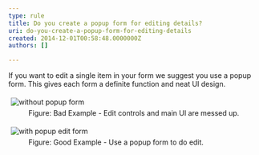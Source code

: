 ```yaml
---
type: rule
title: Do you create a popup form for editing details?
uri: do-you-create-a-popup-form-for-editing-details
created: 2014-12-01T00:58:48.0000000Z
authors: []

---
```


 
If you want to edit a single item in your form we suggest you use a  popup form. This gives each form a definite function and neat UI design.
 <dl class="badImage"><dt>
      <img src="http&#58;//www.ssw.com.au/ssw/Standards/Rules/Images/NonePopupEditForm.gif" alt="without popup form" style="margin&#58;5px;">
   </dt><dd>Figure&#58; Bad Example - Edit controls and main UI are messed up.</dd></dl><dl class="goodImage"><dt>
      <img src="http&#58;//www.ssw.com.au/ssw/Standards/Rules/Images/PopupEditForm.gif" alt="with popup edit form" style="margin&#58;5px;">
   </dt><dd>Figure&#58; Good Example - Use a popup form to do edit.</dd></dl>
